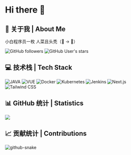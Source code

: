 # Hi there 👋 

## 🎯 关于我 | About Me 
小白程序员一枚 人菜且头秃（👦 -> 👴）

![GitHub followers](https://img.shields.io/github/followers/BEF841CA)
![GitHub User's stars](https://img.shields.io/github/stars/BEF841CA)

## 💻 技术栈 | Tech Stack
![JAVA](https://img.shields.io/badge/JAVA-_⭐⭐⭐-5BA745)
![VUE](https://img.shields.io/badge/VUE-_⭐⭐⭐-5BA745)
![Docker](https://img.shields.io/badge/Docker-_⭐⭐⭐⭐-5BA745)
![Kubernetes](https://img.shields.io/badge/Kubernetes-_⭐⭐-5BA745)
![Jenkins](https://img.shields.io/badge/Kubernetes-_⭐⭐⭐⭐-5BA745)
![Next.js](https://img.shields.io/badge/Next.js-_⭐-5BA745)
![Tailwind CSS](https://img.shields.io/badge/Tailwind&nbsp;CSS-_⭐-5BA745)

## 📊 GitHub 统计 | Statistics
<picture>
   <source srcset="https://github-readme-stats.vercel.app/api?username=BEF841CA&show_icons=true&theme=dark" media="(prefers-color-scheme: dark)" />
   <source srcset="https://github-readme-stats.vercel.app/api?username=BEF841CA&show_icons=true" media="(prefers-color-scheme: light), (prefers-color-scheme: no-preference)" />
   <img src="https://github-readme-stats.vercel.app/api?username=BEF841CA&show_icons=true" />
</picture> 

## 📈 贡献统计 | Contributions
<picture>
  <source media="(prefers-color-scheme: dark)" srcset="https://cdn.jsdelivr.net/gh/BEF841CA/BEF841CA/dist/github-snake-dark.svg" />
  <source media="(prefers-color-scheme: light)" srcset="https://cdn.jsdelivr.net/gh/BEF841CA/BEF841CA/dist/github-snake.svg" />
  <img alt="github-snake" src="https://cdn.jsdelivr.net/gh/BEF841CA/BEF841CA/dist/github-snake.svg" />
</picture>
